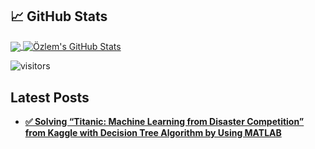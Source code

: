 ## &#x1f4c8; GitHub Stats

<a href="https://github.com/ozlemkorpe/ozlemkorpe">
  <img align="center" src="https://github-readme-stats.vercel.app/api/top-langs/?username=ozlemkorpe&hide=java,html&title_color=000000&text_color=000000&icon_color=2bbc8a&bg_color=#FFFFFF" />
</>
<a href="https://github.com/ozlemkorpe/ozlemkorpe">
  <img align="center" src="https://github-readme-stats.vercel.app/api?username=ozlemkorpe&show_icons=true&line_height=33&count_private=true&title_color=000000&text_color=000000&icon_color=ffff00&bg_color=FFFFFF" alt="Özlem's GitHub Stats" />
</a>

![visitors](https://visitor-badge.glitch.me/badge?page_id=page.id)
## Latest Posts

<ul>
  <li><a href="https://www.linkedin.com/pulse/solving-titanic-machine-learning-from-disaster-kaggle-%25C3%25B6zlem-k%25C3%25B6rpe/?trackingId=XaUK3l2u3DaMEKBHMNJ%2Bvw%3D%3D"><b>✅ Solving “Titanic: Machine Learning from Disaster Competition” from Kaggle with Decision Tree Algorithm by Using MATLAB</b></a></li>
</ul>

